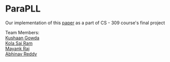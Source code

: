# ParaPLL

Our implementation of this [paper](https://dl.acm.org/doi/10.1145/3225058.3225061) as a part of CS - 309 course's final project

Team Members:  
[Kushaan Gowda](https://github.com/kushaangowda)  
[Kola Sai Ram](https://github.com/sairam135)  
[Mayank Raj](https://github.com/mayank-raj15)  
[Abhinav Reddy]()
